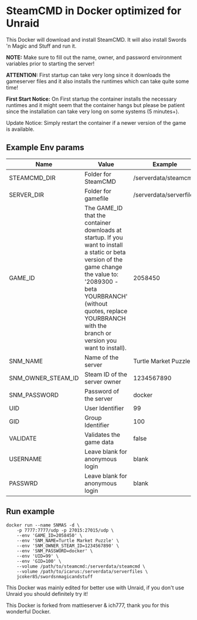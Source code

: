 # SteamCMD in Docker optimized for Unraid
This Docker will download and install SteamCMD. It will also install Swords 'n Magic and Stuff and run it.

**NOTE:** Make sure to fill out the name, owner, and password environment variables prior to starting the server!

**ATTENTION:** First startup can take very long since it downloads the gameserver files and it also installs the runtimes which can take quite some time! 

**First Start Notice:** On First startup the container installs the necessary runtimes and it might seem that the container hangs but please be patient since the installation can take very long on some systems (5 minutes+).

Update Notice: Simply restart the container if a newer version of the game is available.

## Example Env params 
| Name | Value                                                                                                                                                                                                                                                 | Example                 |
| --- |-------------------------------------------------------------------------------------------------------------------------------------------------------------------------------------------------------------------------------------------------------|-------------------------|
| STEAMCMD_DIR | Folder for SteamCMD                                                                                                                                                                                                                                   | /serverdata/steamcmd    |
| SERVER_DIR | Folder for gamefile                                                                                                                                                                                                                                   | /serverdata/serverfiles |
| GAME_ID | The GAME_ID that the container downloads at startup. If you want to install a static or beta version of the game change the value to: '2089300 -beta YOURBRANCH' (without quotes, replace YOURBRANCH with the branch or version you want to install). | 2058450                 |
| SNM_NAME | Name of the server                                                                                                                                                                                                                                    | Turtle Market Puzzle    |
| SNM_OWNER_STEAM_ID | Steam ID of the server owner                                                                                                                                                                                                                          | 1234567890              |
| SNM_PASSWORD | Password of the server | docker                  |
| UID | User Identifier                                                                                                                                                                                                                                       | 99                      |
| GID | Group Identifier                                                                                                                                                                                                                                      | 100                     |
| VALIDATE | Validates the game data                                                                                                                                                                                                                               | false                   |
| USERNAME | Leave blank for anonymous login                                                                                                                                                                                                                       | blank                   |
| PASSWRD | Leave blank for anonymous login                                                                                                                                                                                                                       | blank                   |

## Run example
```
docker run --name SNMAS -d \
	-p 7777:7777/udp -p 27015:27015/udp \
	--env 'GAME_ID=2058450' \
	--env 'SNM_NAME=Turtle Market Puzzle' \
	--env 'SNM_OWNER_STEAM_ID=1234567890' \
	--env 'SNM_PASSWORD=docker' \
	--env 'UID=99' \
	--env 'GID=100' \
	--volume /path/to/steamcmd:/serverdata/steamcmd \
	--volume /path/to/icarus:/serverdata/serverfiles \
	jcoker85/swordsnmagicandstuff
```

This Docker was mainly edited for better use with Unraid, if you don't use Unraid you should definitely try it!

This Docker is forked from mattieserver & ich777, thank you for this wonderful Docker.